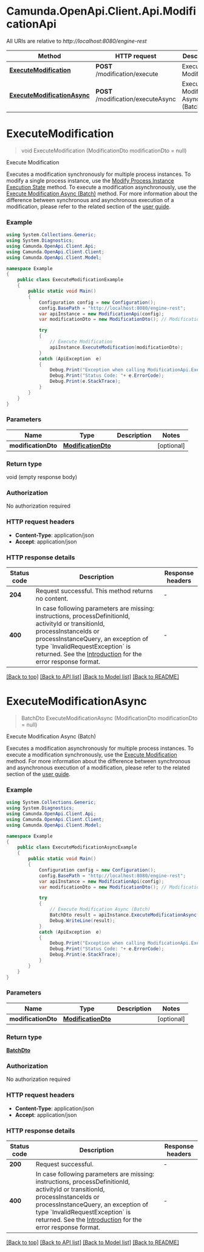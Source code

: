 # Camunda.OpenApi.Client.Api.ModificationApi

All URIs are relative to *http://localhost:8080/engine-rest*

Method | HTTP request | Description
------------- | ------------- | -------------
[**ExecuteModification**](ModificationApi.md#executemodification) | **POST** /modification/execute | Execute Modification
[**ExecuteModificationAsync**](ModificationApi.md#executemodificationasync) | **POST** /modification/executeAsync | Execute Modification Async (Batch)


<a name="executemodification"></a>
# **ExecuteModification**
> void ExecuteModification (ModificationDto modificationDto = null)

Execute Modification

Executes a modification synchronously for multiple process instances. To modify a single process instance, use the [Modify Process Instance Execution State](https://docs.camunda.org/manual/7.16/reference/rest/process-instance/post-modification/) method. To execute a modification asynchronously, use the [Execute Modification Async (Batch)](https://docs.camunda.org/manual/7.16/reference/rest/modification/post-modification-async/) method.  For more information about the difference between synchronous and asynchronous execution of a modification, please refer to the related section of the [user guide](https://docs.camunda.org/manual/7.16/user-guide/process-engine/process-instance-migration.md#executing-a-migration-plan).

### Example
```csharp
using System.Collections.Generic;
using System.Diagnostics;
using Camunda.OpenApi.Client.Api;
using Camunda.OpenApi.Client.Client;
using Camunda.OpenApi.Client.Model;

namespace Example
{
    public class ExecuteModificationExample
    {
        public static void Main()
        {
            Configuration config = new Configuration();
            config.BasePath = "http://localhost:8080/engine-rest";
            var apiInstance = new ModificationApi(config);
            var modificationDto = new ModificationDto(); // ModificationDto |  (optional) 

            try
            {
                // Execute Modification
                apiInstance.ExecuteModification(modificationDto);
            }
            catch (ApiException  e)
            {
                Debug.Print("Exception when calling ModificationApi.ExecuteModification: " + e.Message );
                Debug.Print("Status Code: "+ e.ErrorCode);
                Debug.Print(e.StackTrace);
            }
        }
    }
}
```

### Parameters

Name | Type | Description  | Notes
------------- | ------------- | ------------- | -------------
 **modificationDto** | [**ModificationDto**](ModificationDto.md)|  | [optional] 

### Return type

void (empty response body)

### Authorization

No authorization required

### HTTP request headers

 - **Content-Type**: application/json
 - **Accept**: application/json


### HTTP response details
| Status code | Description | Response headers |
|-------------|-------------|------------------|
| **204** | Request successful. This method returns no content. |  -  |
| **400** |  In case following parameters are missing: instructions, processDefinitionId, activityId or transitionId, processInstanceIds or processInstanceQuery, an exception of type &#x60;InvalidRequestException&#x60; is returned. See the [Introduction](https://docs.camunda.org/manual/7.16/reference/rest/overview/#error-handling) for the error response format.  |  -  |

[[Back to top]](#) [[Back to API list]](../README.md#documentation-for-api-endpoints) [[Back to Model list]](../README.md#documentation-for-models) [[Back to README]](../README.md)

<a name="executemodificationasync"></a>
# **ExecuteModificationAsync**
> BatchDto ExecuteModificationAsync (ModificationDto modificationDto = null)

Execute Modification Async (Batch)

Executes a modification asynchronously for multiple process instances. To execute a modification synchronously, use the [Execute Modification](https://docs.camunda.org/manual/7.16/reference/rest/modification/post-modification-sync/) method.  For more information about the difference between synchronous and asynchronous execution of a modification, please refer to the related section of the [user guide](https://docs.camunda.org/manual/7.16/user-guide/process-engine/process-instance-migration.md#executing-a-migration-plan).

### Example
```csharp
using System.Collections.Generic;
using System.Diagnostics;
using Camunda.OpenApi.Client.Api;
using Camunda.OpenApi.Client.Client;
using Camunda.OpenApi.Client.Model;

namespace Example
{
    public class ExecuteModificationAsyncExample
    {
        public static void Main()
        {
            Configuration config = new Configuration();
            config.BasePath = "http://localhost:8080/engine-rest";
            var apiInstance = new ModificationApi(config);
            var modificationDto = new ModificationDto(); // ModificationDto |  (optional) 

            try
            {
                // Execute Modification Async (Batch)
                BatchDto result = apiInstance.ExecuteModificationAsync(modificationDto);
                Debug.WriteLine(result);
            }
            catch (ApiException  e)
            {
                Debug.Print("Exception when calling ModificationApi.ExecuteModificationAsync: " + e.Message );
                Debug.Print("Status Code: "+ e.ErrorCode);
                Debug.Print(e.StackTrace);
            }
        }
    }
}
```

### Parameters

Name | Type | Description  | Notes
------------- | ------------- | ------------- | -------------
 **modificationDto** | [**ModificationDto**](ModificationDto.md)|  | [optional] 

### Return type

[**BatchDto**](BatchDto.md)

### Authorization

No authorization required

### HTTP request headers

 - **Content-Type**: application/json
 - **Accept**: application/json


### HTTP response details
| Status code | Description | Response headers |
|-------------|-------------|------------------|
| **200** | Request successful. |  -  |
| **400** |  In case following parameters are missing: instructions, processDefinitionId, activityId or transitionId, processInstanceIds or processInstanceQuery, an exception of type &#x60;InvalidRequestException&#x60; is returned. See the [Introduction](https://docs.camunda.org/manual/7.16/reference/rest/overview/#error-handling) for the error response format.  |  -  |

[[Back to top]](#) [[Back to API list]](../README.md#documentation-for-api-endpoints) [[Back to Model list]](../README.md#documentation-for-models) [[Back to README]](../README.md)


